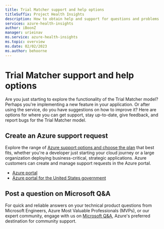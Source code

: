 ```yaml
---
title: Trial Matcher support and help options
titleSuffix: Project Health Insights
description: How to obtain help and support for questions and problems when you create applications that use with Trial Matcher
services: azure-health-insights
author: iBoonZ
manager: urieinav
ms.service: azure-health-insights
ms.topic: overview
ms.date: 02/02/2023
ms.author: behoorne
---
```



# Trial Matcher support and help options

Are you just starting to explore the functionality of the Trial Matcher model? Perhaps you're implementing a new feature in your application. Or after using the service, do you have suggestions on how to improve it? Here are options for where you can get support, stay up-to-date, give feedback, and report bugs for the Trial Matcher model.

## Create an Azure support request

Explore the range of [Azure support options and choose the plan](https://azure.microsoft.com/support/plans) that best fits, whether you're a developer just starting your cloud journey or a large organization deploying business-critical, strategic applications. Azure customers can create and manage support requests in the Azure portal.

* [Azure portal](https://portal.azure.com/#blade/Microsoft_Azure_Support/HelpAndSupportBlade/overview)
* [Azure portal for the United States government](https://portal.azure.us)


## Post a question on Microsoft Q&A

For quick and reliable answers on your technical product questions from Microsoft Engineers, Azure Most Valuable Professionals (MVPs), or our expert community, engage with us on [Microsoft Q&A](/answers/products/azure?product=all), Azure's preferred destination for community support.
